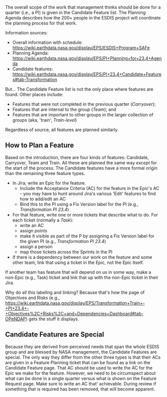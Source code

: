 The overall scope of the work that management thinks should be done for
a quarter (i.e., a PI) is given in the Candidate Feature list. The
Planning Agenda describes how the 200+ people in the ESDIS project will
coordinate the planning process for that work.

Information sources:

- Overall information with schedule:
  <https://wiki.earthdata.nasa.gov/display/EPS/ESDIS+Program+SAFe>
- Planning Agenda:
  <https://wiki.earthdata.nasa.gov/display/EPS/PI+Planning+for+23.4+Agenda>
- Candidate features:
  <https://wiki.earthdata.nasa.gov/display/EPS/PI+23.4+Candidate+Features#tab-Transformation>

But... The Candidate Feature list is not the only place where features
are found. Other places include:

- Features that were not completed in the previous quarter
  (*Carryover*);
- Features that are internal to the group (*Team*); and
- Features that are important to other groups in the larger collection
  of groups (aka, 'train', *Train-level*)

Regardless of source, all features are planned similarly.

## How to Plan a Feature

Based on the introduction, there are four kinds of features: Candidate,
Carryover, Team and Train. All these are planned the same way *except*
for the start of the process. The Candidate features have a more formal
origin than the remaining three feature types.

- In Jira, write an Epic for the feature.
  - Include the Acceptance Criteria (AC) for the feature in the Epic's
    AC - you may have to hunt around Jira's various 'Edit' features to
    find how to add/edit an AC
  - Bind this to the PI using a Fix Version label for the PI (e.g.,
    *Transformation PI 23.4*)
- For that feature, write one or more tickets that describe what to do.
  For each ticket (normally a *Task*):
  - write an AC
  - assign points
  - make it visible as part of the P by assigning a Fix Version label
    for the given PI (e.g., *Transformation PI 23.4*)
  - assign a person
  - map those tickets across the Sprints in the PI
- If there is a dependency between our work on the feature and some
  other team, link that using a ticket in the Epic, not the Epic itself.

If another team has feature that will depend on us in some way, make a
non-Epic (e.g., Task) ticket and link that up with the non-Epic ticket
in their Jira.

Why do all this labeling and linking? Because that's how the page of
Objectives and Risks (e.g.,
<https://wiki.earthdata.nasa.gov/display/EPS/Transformation+Train+-+PI+23.4+-+Objectives%2C+Risks%2C+and+Dependencies+Dashboard#tab-OPeNDAP>)
gets the stuff it displays.

## Candidate Features are Special

Because they are derived from perceived needs that span the whole ESDIS
group and are blessed by NASA management, the Candidate Features are
special. The only way they differ from the other three types is that
their ACs are given in a Feature Planning ticket that can be found as a
link on the Candidate Feature page. That AC should be used to write the
AC for the Epic we make for the feature. However, we need to be
circumspect about what can be done in a single quarter versus what is
shown on the Feature Request page. Make sure to write an AC that'
achievable. During review if something that is required has been
removed, that will become apparent.
